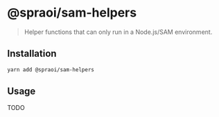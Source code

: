 # @spraoi/sam-helpers

> Helper functions that can only run in a Node.js/SAM environment.

## Installation

```bash
yarn add @spraoi/sam-helpers
```

## Usage

TODO
